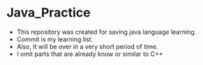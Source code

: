 # Java_Practice
- This repository was created for saving java language learning.
- Commit is my learning list.
- Also, It will be over in a very short period of time.
- I omit parts that are already know or similar to C++
